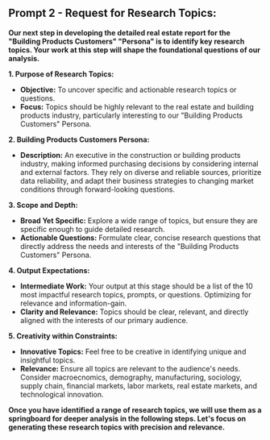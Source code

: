 ## **Prompt 2 - Request for Research Topics:**

**Our next step in developing the detailed real estate report for the "Building Products Customers" "Persona" is to identify key research topics. Your work at this step will shape the foundational questions of our analysis.**

**1. Purpose of Research Topics:**
   - **Objective:** To uncover specific and actionable research topics or questions.
   - **Focus:** Topics should be highly relevant to the real estate and building products industry, particularly interesting to our "Building Products Customers" Persona.

**2. Building Products Customers Persona:**
   - **Description:** An executive in the construction or building products industry, making informed purchasing decisions by considering internal and external factors. They rely on diverse and reliable sources, prioritize data reliability, and adapt their business strategies to changing market conditions through forward-looking questions.

**3. Scope and Depth:**
   - **Broad Yet Specific:** Explore a wide range of topics, but ensure they are specific enough to guide detailed research.
   - **Actionable Questions:** Formulate clear, concise research questions that directly address the needs and interests of the "Building Products Customers" Persona.

**4. Output Expectations:**
   - **Intermediate Work:** Your output at this stage should be a list of the 10 most impactful research topics, prompts, or questions. Optimizing for relevance and information-gain.
   - **Clarity and Relevance:** Topics should be clear, relevant, and directly aligned with the interests of our primary audience.

**5. Creativity within Constraints:**
   - **Innovative Topics:** Feel free to be creative in identifying unique and insightful topics.
   - **Relevance:** Ensure all topics are relevant to the audience's needs. Consider macroecnomics, demography, manufacturing, sociology, supply chain, financial markets, labor markets, real estate markets, and technological innovation.

**Once you have identified a range of research topics, we will use them as a springboard for deeper analysis in the following steps. Let's focus on generating these research topics with precision and relevance.**

